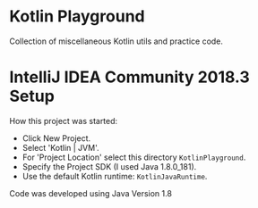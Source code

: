 # Kotlin Playground
Collection of miscellaneous Kotlin utils and practice code.

# IntelliJ IDEA Community 2018.3 Setup
How this project was started:  
* Click New Project.  
* Select 'Kotlin | JVM'.  
* For 'Project Location' select this directory `KotlinPlayground`.
* Specify the Project SDK (I used Java 1.8.0_181).
* Use the default Kotlin runtime: `KotlinJavaRuntime`.

Code was developed using Java Version 1.8
